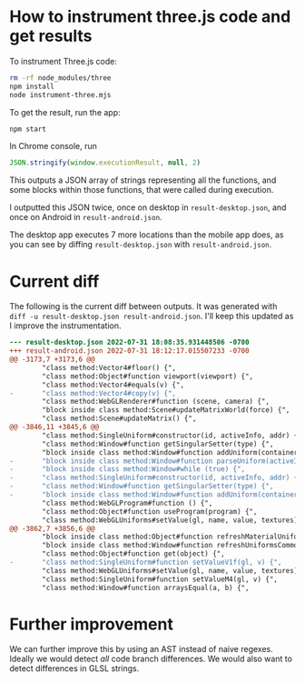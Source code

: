 # How to instrument three.js code and get results

To instrument Three.js code:

```sh
rm -rf node_modules/three
npm install
node instrument-three.mjs
```

To get the result, run the app:

```sh
npm start
```

In Chrome console, run

```js
JSON.stringify(window.executionResult, null, 2)
```

This outputs a JSON array of strings representing all the functions, and some
blocks within those functions, that were called during execution.

I outputted this JSON twice, once on desktop in `result-desktop.json`, and once
on Android in `result-android.json`.

The desktop app executes 7 more locations than the mobile app does, as you can
see by diffing `result-desktop.json` with `result-android.json`.

# Current diff

The following is the current diff between outputs. It was generated with `diff -u result-desktop.json result-android.json`. I'll keep this updated as I improve
the instrumentation.

```patch
--- result-desktop.json 2022-07-31 18:08:35.931448506 -0700
+++ result-android.json 2022-07-31 18:12:17.015507233 -0700
@@ -3173,7 +3173,6 @@
        "class method:Vector4#floor() {",
        "class method:Object#function viewport(viewport) {",
        "class method:Vector4#equals(v) {",
-       "class method:Vector4#copy(v) {",
        "class method:WebGLRenderer#function (scene, camera) {",
        "block inside class method:Scene#updateMatrixWorld(force) {",
        "class method:Scene#updateMatrix() {",
@@ -3846,11 +3845,6 @@
        "class method:SingleUniform#constructor(id, activeInfo, addr) {",
        "class method:Window#function getSingularSetter(type) {",
        "block inside class method:Window#function addUniform(container, uniformObject) {",
-       "block inside class method:Window#function parseUniform(activeInfo, addr, container) {",
-       "block inside class method:Window#while (true) {",
-       "class method:SingleUniform#constructor(id, activeInfo, addr) {",
-       "class method:Window#function getSingularSetter(type) {",
-       "block inside class method:Window#function addUniform(container, uniformObject) {",
        "class method:WebGLProgram#function () {",
        "class method:Object#function useProgram(program) {",
        "class method:WebGLUniforms#setValue(gl, name, value, textures) {",
@@ -3862,7 +3856,6 @@
        "block inside class method:Object#function refreshMaterialUniforms(uniforms, material, pixelRatio, height, transmissionRenderTarget) {",
        "block inside class method:Window#function refreshUniformsCommon(uniforms, material) {",
        "class method:Object#function get(object) {",
-       "class method:SingleUniform#function setValueV1f(gl, v) {",
        "class method:WebGLUniforms#setValue(gl, name, value, textures) {",
        "class method:SingleUniform#function setValueM4(gl, v) {",
        "class method:Window#function arraysEqual(a, b) {",
```

# Further improvement

We can further improve this by using an AST instead of naive regexes. Ideally we
would detect _all_ code branch differences. We would also want to detect
differences in GLSL strings.
